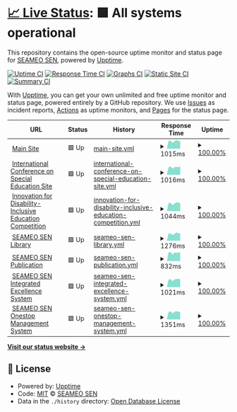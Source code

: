 # [📈 Live Status](https://upptime.seameosen.edu.my): <!--live status--> **🟩 All systems operational**

This repository contains the open-source uptime monitor and status page for [SEAMEO SEN](seameosen.edu.my), powered by [Upptime](https://github.com/upptime/upptime).

[![Uptime CI](https://github.com/SEAMEO-SEN/upptime/workflows/Uptime%20CI/badge.svg)](https://github.com/SEAMEO-SEN/upptime/actions?query=workflow%3A%22Uptime+CI%22)
[![Response Time CI](https://github.com/SEAMEO-SEN/upptime/workflows/Response%20Time%20CI/badge.svg)](https://github.com/SEAMEO-SEN/upptime/actions?query=workflow%3A%22Response+Time+CI%22)
[![Graphs CI](https://github.com/SEAMEO-SEN/upptime/workflows/Graphs%20CI/badge.svg)](https://github.com/SEAMEO-SEN/upptime/actions?query=workflow%3A%22Graphs+CI%22)
[![Static Site CI](https://github.com/SEAMEO-SEN/upptime/workflows/Static%20Site%20CI/badge.svg)](https://github.com/SEAMEO-SEN/upptime/actions?query=workflow%3A%22Static+Site+CI%22)
[![Summary CI](https://github.com/SEAMEO-SEN/upptime/workflows/Summary%20CI/badge.svg)](https://github.com/SEAMEO-SEN/upptime/actions?query=workflow%3A%22Summary+CI%22)

With [Upptime](https://upptime.js.org), you can get your own unlimited and free uptime monitor and status page, powered entirely by a GitHub repository. We use [Issues](https://github.com/SEAMEO-SEN/upptime/issues) as incident reports, [Actions](https://github.com/SEAMEO-SEN/upptime/actions) as uptime monitors, and [Pages](https://upptime.seameosen.edu.my) for the status page.

<!--start: status pages-->
<!-- This summary is generated by Upptime (https://github.com/upptime/upptime) -->
<!-- Do not edit this manually, your changes will be overwritten -->
<!-- prettier-ignore -->
| URL | Status | History | Response Time | Uptime |
| --- | ------ | ------- | ------------- | ------ |
| <img alt="" src="https://icons.duckduckgo.com/ip3/seameosen.edu.my.ico" height="13"> [Main Site](https://seameosen.edu.my) | 🟩 Up | [main-site.yml](https://github.com/SEAMEO-SEN/upptime/commits/HEAD/history/main-site.yml) | <details><summary><img alt="Response time graph" src="./graphs/main-site/response-time-week.png" height="20"> 1015ms</summary><br><a href="https://upptime.seameosen.edu.my/history/main-site"><img alt="Response time 676" src="https://img.shields.io/endpoint?url=https%3A%2F%2Fraw.githubusercontent.com%2FSEAMEO-SEN%2Fupptime%2FHEAD%2Fapi%2Fmain-site%2Fresponse-time.json"></a><br><a href="https://upptime.seameosen.edu.my/history/main-site"><img alt="24-hour response time 1021" src="https://img.shields.io/endpoint?url=https%3A%2F%2Fraw.githubusercontent.com%2FSEAMEO-SEN%2Fupptime%2FHEAD%2Fapi%2Fmain-site%2Fresponse-time-day.json"></a><br><a href="https://upptime.seameosen.edu.my/history/main-site"><img alt="7-day response time 1015" src="https://img.shields.io/endpoint?url=https%3A%2F%2Fraw.githubusercontent.com%2FSEAMEO-SEN%2Fupptime%2FHEAD%2Fapi%2Fmain-site%2Fresponse-time-week.json"></a><br><a href="https://upptime.seameosen.edu.my/history/main-site"><img alt="30-day response time 986" src="https://img.shields.io/endpoint?url=https%3A%2F%2Fraw.githubusercontent.com%2FSEAMEO-SEN%2Fupptime%2FHEAD%2Fapi%2Fmain-site%2Fresponse-time-month.json"></a><br><a href="https://upptime.seameosen.edu.my/history/main-site"><img alt="1-year response time 676" src="https://img.shields.io/endpoint?url=https%3A%2F%2Fraw.githubusercontent.com%2FSEAMEO-SEN%2Fupptime%2FHEAD%2Fapi%2Fmain-site%2Fresponse-time-year.json"></a></details> | <details><summary><a href="https://upptime.seameosen.edu.my/history/main-site">100.00%</a></summary><a href="https://upptime.seameosen.edu.my/history/main-site"><img alt="All-time uptime 100.00%" src="https://img.shields.io/endpoint?url=https%3A%2F%2Fraw.githubusercontent.com%2FSEAMEO-SEN%2Fupptime%2FHEAD%2Fapi%2Fmain-site%2Fuptime.json"></a><br><a href="https://upptime.seameosen.edu.my/history/main-site"><img alt="24-hour uptime 100.00%" src="https://img.shields.io/endpoint?url=https%3A%2F%2Fraw.githubusercontent.com%2FSEAMEO-SEN%2Fupptime%2FHEAD%2Fapi%2Fmain-site%2Fuptime-day.json"></a><br><a href="https://upptime.seameosen.edu.my/history/main-site"><img alt="7-day uptime 100.00%" src="https://img.shields.io/endpoint?url=https%3A%2F%2Fraw.githubusercontent.com%2FSEAMEO-SEN%2Fupptime%2FHEAD%2Fapi%2Fmain-site%2Fuptime-week.json"></a><br><a href="https://upptime.seameosen.edu.my/history/main-site"><img alt="30-day uptime 100.00%" src="https://img.shields.io/endpoint?url=https%3A%2F%2Fraw.githubusercontent.com%2FSEAMEO-SEN%2Fupptime%2FHEAD%2Fapi%2Fmain-site%2Fuptime-month.json"></a><br><a href="https://upptime.seameosen.edu.my/history/main-site"><img alt="1-year uptime 100.00%" src="https://img.shields.io/endpoint?url=https%3A%2F%2Fraw.githubusercontent.com%2FSEAMEO-SEN%2Fupptime%2FHEAD%2Fapi%2Fmain-site%2Fuptime-year.json"></a></details>
| <img alt="" src="https://icons.duckduckgo.com/ip3/icse.seameosen.edu.my.ico" height="13"> [International Conference on Special Education Site](https://icse.seameosen.edu.my) | 🟩 Up | [international-conference-on-special-education-site.yml](https://github.com/SEAMEO-SEN/upptime/commits/HEAD/history/international-conference-on-special-education-site.yml) | <details><summary><img alt="Response time graph" src="./graphs/international-conference-on-special-education-site/response-time-week.png" height="20"> 1016ms</summary><br><a href="https://upptime.seameosen.edu.my/history/international-conference-on-special-education-site"><img alt="Response time 998" src="https://img.shields.io/endpoint?url=https%3A%2F%2Fraw.githubusercontent.com%2FSEAMEO-SEN%2Fupptime%2FHEAD%2Fapi%2Finternational-conference-on-special-education-site%2Fresponse-time.json"></a><br><a href="https://upptime.seameosen.edu.my/history/international-conference-on-special-education-site"><img alt="24-hour response time 1102" src="https://img.shields.io/endpoint?url=https%3A%2F%2Fraw.githubusercontent.com%2FSEAMEO-SEN%2Fupptime%2FHEAD%2Fapi%2Finternational-conference-on-special-education-site%2Fresponse-time-day.json"></a><br><a href="https://upptime.seameosen.edu.my/history/international-conference-on-special-education-site"><img alt="7-day response time 1016" src="https://img.shields.io/endpoint?url=https%3A%2F%2Fraw.githubusercontent.com%2FSEAMEO-SEN%2Fupptime%2FHEAD%2Fapi%2Finternational-conference-on-special-education-site%2Fresponse-time-week.json"></a><br><a href="https://upptime.seameosen.edu.my/history/international-conference-on-special-education-site"><img alt="30-day response time 985" src="https://img.shields.io/endpoint?url=https%3A%2F%2Fraw.githubusercontent.com%2FSEAMEO-SEN%2Fupptime%2FHEAD%2Fapi%2Finternational-conference-on-special-education-site%2Fresponse-time-month.json"></a><br><a href="https://upptime.seameosen.edu.my/history/international-conference-on-special-education-site"><img alt="1-year response time 998" src="https://img.shields.io/endpoint?url=https%3A%2F%2Fraw.githubusercontent.com%2FSEAMEO-SEN%2Fupptime%2FHEAD%2Fapi%2Finternational-conference-on-special-education-site%2Fresponse-time-year.json"></a></details> | <details><summary><a href="https://upptime.seameosen.edu.my/history/international-conference-on-special-education-site">100.00%</a></summary><a href="https://upptime.seameosen.edu.my/history/international-conference-on-special-education-site"><img alt="All-time uptime 100.00%" src="https://img.shields.io/endpoint?url=https%3A%2F%2Fraw.githubusercontent.com%2FSEAMEO-SEN%2Fupptime%2FHEAD%2Fapi%2Finternational-conference-on-special-education-site%2Fuptime.json"></a><br><a href="https://upptime.seameosen.edu.my/history/international-conference-on-special-education-site"><img alt="24-hour uptime 100.00%" src="https://img.shields.io/endpoint?url=https%3A%2F%2Fraw.githubusercontent.com%2FSEAMEO-SEN%2Fupptime%2FHEAD%2Fapi%2Finternational-conference-on-special-education-site%2Fuptime-day.json"></a><br><a href="https://upptime.seameosen.edu.my/history/international-conference-on-special-education-site"><img alt="7-day uptime 100.00%" src="https://img.shields.io/endpoint?url=https%3A%2F%2Fraw.githubusercontent.com%2FSEAMEO-SEN%2Fupptime%2FHEAD%2Fapi%2Finternational-conference-on-special-education-site%2Fuptime-week.json"></a><br><a href="https://upptime.seameosen.edu.my/history/international-conference-on-special-education-site"><img alt="30-day uptime 100.00%" src="https://img.shields.io/endpoint?url=https%3A%2F%2Fraw.githubusercontent.com%2FSEAMEO-SEN%2Fupptime%2FHEAD%2Fapi%2Finternational-conference-on-special-education-site%2Fuptime-month.json"></a><br><a href="https://upptime.seameosen.edu.my/history/international-conference-on-special-education-site"><img alt="1-year uptime 100.00%" src="https://img.shields.io/endpoint?url=https%3A%2F%2Fraw.githubusercontent.com%2FSEAMEO-SEN%2Fupptime%2FHEAD%2Fapi%2Finternational-conference-on-special-education-site%2Fuptime-year.json"></a></details>
| <img alt="" src="https://icons.duckduckgo.com/ip3/idiec.seameosen.edu.my.ico" height="13"> [Innovation for Disability-Inclusive Education Competition](https://idiec.seameosen.edu.my) | 🟩 Up | [innovation-for-disability-inclusive-education-competition.yml](https://github.com/SEAMEO-SEN/upptime/commits/HEAD/history/innovation-for-disability-inclusive-education-competition.yml) | <details><summary><img alt="Response time graph" src="./graphs/innovation-for-disability-inclusive-education-competition/response-time-week.png" height="20"> 1044ms</summary><br><a href="https://upptime.seameosen.edu.my/history/innovation-for-disability-inclusive-education-competition"><img alt="Response time 999" src="https://img.shields.io/endpoint?url=https%3A%2F%2Fraw.githubusercontent.com%2FSEAMEO-SEN%2Fupptime%2FHEAD%2Fapi%2Finnovation-for-disability-inclusive-education-competition%2Fresponse-time.json"></a><br><a href="https://upptime.seameosen.edu.my/history/innovation-for-disability-inclusive-education-competition"><img alt="24-hour response time 1040" src="https://img.shields.io/endpoint?url=https%3A%2F%2Fraw.githubusercontent.com%2FSEAMEO-SEN%2Fupptime%2FHEAD%2Fapi%2Finnovation-for-disability-inclusive-education-competition%2Fresponse-time-day.json"></a><br><a href="https://upptime.seameosen.edu.my/history/innovation-for-disability-inclusive-education-competition"><img alt="7-day response time 1044" src="https://img.shields.io/endpoint?url=https%3A%2F%2Fraw.githubusercontent.com%2FSEAMEO-SEN%2Fupptime%2FHEAD%2Fapi%2Finnovation-for-disability-inclusive-education-competition%2Fresponse-time-week.json"></a><br><a href="https://upptime.seameosen.edu.my/history/innovation-for-disability-inclusive-education-competition"><img alt="30-day response time 999" src="https://img.shields.io/endpoint?url=https%3A%2F%2Fraw.githubusercontent.com%2FSEAMEO-SEN%2Fupptime%2FHEAD%2Fapi%2Finnovation-for-disability-inclusive-education-competition%2Fresponse-time-month.json"></a><br><a href="https://upptime.seameosen.edu.my/history/innovation-for-disability-inclusive-education-competition"><img alt="1-year response time 999" src="https://img.shields.io/endpoint?url=https%3A%2F%2Fraw.githubusercontent.com%2FSEAMEO-SEN%2Fupptime%2FHEAD%2Fapi%2Finnovation-for-disability-inclusive-education-competition%2Fresponse-time-year.json"></a></details> | <details><summary><a href="https://upptime.seameosen.edu.my/history/innovation-for-disability-inclusive-education-competition">100.00%</a></summary><a href="https://upptime.seameosen.edu.my/history/innovation-for-disability-inclusive-education-competition"><img alt="All-time uptime 100.00%" src="https://img.shields.io/endpoint?url=https%3A%2F%2Fraw.githubusercontent.com%2FSEAMEO-SEN%2Fupptime%2FHEAD%2Fapi%2Finnovation-for-disability-inclusive-education-competition%2Fuptime.json"></a><br><a href="https://upptime.seameosen.edu.my/history/innovation-for-disability-inclusive-education-competition"><img alt="24-hour uptime 100.00%" src="https://img.shields.io/endpoint?url=https%3A%2F%2Fraw.githubusercontent.com%2FSEAMEO-SEN%2Fupptime%2FHEAD%2Fapi%2Finnovation-for-disability-inclusive-education-competition%2Fuptime-day.json"></a><br><a href="https://upptime.seameosen.edu.my/history/innovation-for-disability-inclusive-education-competition"><img alt="7-day uptime 100.00%" src="https://img.shields.io/endpoint?url=https%3A%2F%2Fraw.githubusercontent.com%2FSEAMEO-SEN%2Fupptime%2FHEAD%2Fapi%2Finnovation-for-disability-inclusive-education-competition%2Fuptime-week.json"></a><br><a href="https://upptime.seameosen.edu.my/history/innovation-for-disability-inclusive-education-competition"><img alt="30-day uptime 100.00%" src="https://img.shields.io/endpoint?url=https%3A%2F%2Fraw.githubusercontent.com%2FSEAMEO-SEN%2Fupptime%2FHEAD%2Fapi%2Finnovation-for-disability-inclusive-education-competition%2Fuptime-month.json"></a><br><a href="https://upptime.seameosen.edu.my/history/innovation-for-disability-inclusive-education-competition"><img alt="1-year uptime 100.00%" src="https://img.shields.io/endpoint?url=https%3A%2F%2Fraw.githubusercontent.com%2FSEAMEO-SEN%2Fupptime%2FHEAD%2Fapi%2Finnovation-for-disability-inclusive-education-competition%2Fuptime-year.json"></a></details>
| <img alt="" src="https://icons.duckduckgo.com/ip3/library.seameosen.edu.my.ico" height="13"> [SEAMEO SEN Library](https://library.seameosen.edu.my) | 🟩 Up | [seameo-sen-library.yml](https://github.com/SEAMEO-SEN/upptime/commits/HEAD/history/seameo-sen-library.yml) | <details><summary><img alt="Response time graph" src="./graphs/seameo-sen-library/response-time-week.png" height="20"> 1276ms</summary><br><a href="https://upptime.seameosen.edu.my/history/seameo-sen-library"><img alt="Response time 1200" src="https://img.shields.io/endpoint?url=https%3A%2F%2Fraw.githubusercontent.com%2FSEAMEO-SEN%2Fupptime%2FHEAD%2Fapi%2Fseameo-sen-library%2Fresponse-time.json"></a><br><a href="https://upptime.seameosen.edu.my/history/seameo-sen-library"><img alt="24-hour response time 1317" src="https://img.shields.io/endpoint?url=https%3A%2F%2Fraw.githubusercontent.com%2FSEAMEO-SEN%2Fupptime%2FHEAD%2Fapi%2Fseameo-sen-library%2Fresponse-time-day.json"></a><br><a href="https://upptime.seameosen.edu.my/history/seameo-sen-library"><img alt="7-day response time 1276" src="https://img.shields.io/endpoint?url=https%3A%2F%2Fraw.githubusercontent.com%2FSEAMEO-SEN%2Fupptime%2FHEAD%2Fapi%2Fseameo-sen-library%2Fresponse-time-week.json"></a><br><a href="https://upptime.seameosen.edu.my/history/seameo-sen-library"><img alt="30-day response time 1211" src="https://img.shields.io/endpoint?url=https%3A%2F%2Fraw.githubusercontent.com%2FSEAMEO-SEN%2Fupptime%2FHEAD%2Fapi%2Fseameo-sen-library%2Fresponse-time-month.json"></a><br><a href="https://upptime.seameosen.edu.my/history/seameo-sen-library"><img alt="1-year response time 1200" src="https://img.shields.io/endpoint?url=https%3A%2F%2Fraw.githubusercontent.com%2FSEAMEO-SEN%2Fupptime%2FHEAD%2Fapi%2Fseameo-sen-library%2Fresponse-time-year.json"></a></details> | <details><summary><a href="https://upptime.seameosen.edu.my/history/seameo-sen-library">100.00%</a></summary><a href="https://upptime.seameosen.edu.my/history/seameo-sen-library"><img alt="All-time uptime 100.00%" src="https://img.shields.io/endpoint?url=https%3A%2F%2Fraw.githubusercontent.com%2FSEAMEO-SEN%2Fupptime%2FHEAD%2Fapi%2Fseameo-sen-library%2Fuptime.json"></a><br><a href="https://upptime.seameosen.edu.my/history/seameo-sen-library"><img alt="24-hour uptime 100.00%" src="https://img.shields.io/endpoint?url=https%3A%2F%2Fraw.githubusercontent.com%2FSEAMEO-SEN%2Fupptime%2FHEAD%2Fapi%2Fseameo-sen-library%2Fuptime-day.json"></a><br><a href="https://upptime.seameosen.edu.my/history/seameo-sen-library"><img alt="7-day uptime 100.00%" src="https://img.shields.io/endpoint?url=https%3A%2F%2Fraw.githubusercontent.com%2FSEAMEO-SEN%2Fupptime%2FHEAD%2Fapi%2Fseameo-sen-library%2Fuptime-week.json"></a><br><a href="https://upptime.seameosen.edu.my/history/seameo-sen-library"><img alt="30-day uptime 100.00%" src="https://img.shields.io/endpoint?url=https%3A%2F%2Fraw.githubusercontent.com%2FSEAMEO-SEN%2Fupptime%2FHEAD%2Fapi%2Fseameo-sen-library%2Fuptime-month.json"></a><br><a href="https://upptime.seameosen.edu.my/history/seameo-sen-library"><img alt="1-year uptime 100.00%" src="https://img.shields.io/endpoint?url=https%3A%2F%2Fraw.githubusercontent.com%2FSEAMEO-SEN%2Fupptime%2FHEAD%2Fapi%2Fseameo-sen-library%2Fuptime-year.json"></a></details>
| <img alt="" src="https://icons.duckduckgo.com/ip3/publication.seameosen.edu.my.ico" height="13"> [SEAMEO SEN Publication](https://publication.seameosen.edu.my) | 🟩 Up | [seameo-sen-publication.yml](https://github.com/SEAMEO-SEN/upptime/commits/HEAD/history/seameo-sen-publication.yml) | <details><summary><img alt="Response time graph" src="./graphs/seameo-sen-publication/response-time-week.png" height="20"> 832ms</summary><br><a href="https://upptime.seameosen.edu.my/history/seameo-sen-publication"><img alt="Response time 825" src="https://img.shields.io/endpoint?url=https%3A%2F%2Fraw.githubusercontent.com%2FSEAMEO-SEN%2Fupptime%2FHEAD%2Fapi%2Fseameo-sen-publication%2Fresponse-time.json"></a><br><a href="https://upptime.seameosen.edu.my/history/seameo-sen-publication"><img alt="24-hour response time 844" src="https://img.shields.io/endpoint?url=https%3A%2F%2Fraw.githubusercontent.com%2FSEAMEO-SEN%2Fupptime%2FHEAD%2Fapi%2Fseameo-sen-publication%2Fresponse-time-day.json"></a><br><a href="https://upptime.seameosen.edu.my/history/seameo-sen-publication"><img alt="7-day response time 832" src="https://img.shields.io/endpoint?url=https%3A%2F%2Fraw.githubusercontent.com%2FSEAMEO-SEN%2Fupptime%2FHEAD%2Fapi%2Fseameo-sen-publication%2Fresponse-time-week.json"></a><br><a href="https://upptime.seameosen.edu.my/history/seameo-sen-publication"><img alt="30-day response time 808" src="https://img.shields.io/endpoint?url=https%3A%2F%2Fraw.githubusercontent.com%2FSEAMEO-SEN%2Fupptime%2FHEAD%2Fapi%2Fseameo-sen-publication%2Fresponse-time-month.json"></a><br><a href="https://upptime.seameosen.edu.my/history/seameo-sen-publication"><img alt="1-year response time 825" src="https://img.shields.io/endpoint?url=https%3A%2F%2Fraw.githubusercontent.com%2FSEAMEO-SEN%2Fupptime%2FHEAD%2Fapi%2Fseameo-sen-publication%2Fresponse-time-year.json"></a></details> | <details><summary><a href="https://upptime.seameosen.edu.my/history/seameo-sen-publication">100.00%</a></summary><a href="https://upptime.seameosen.edu.my/history/seameo-sen-publication"><img alt="All-time uptime 100.00%" src="https://img.shields.io/endpoint?url=https%3A%2F%2Fraw.githubusercontent.com%2FSEAMEO-SEN%2Fupptime%2FHEAD%2Fapi%2Fseameo-sen-publication%2Fuptime.json"></a><br><a href="https://upptime.seameosen.edu.my/history/seameo-sen-publication"><img alt="24-hour uptime 100.00%" src="https://img.shields.io/endpoint?url=https%3A%2F%2Fraw.githubusercontent.com%2FSEAMEO-SEN%2Fupptime%2FHEAD%2Fapi%2Fseameo-sen-publication%2Fuptime-day.json"></a><br><a href="https://upptime.seameosen.edu.my/history/seameo-sen-publication"><img alt="7-day uptime 100.00%" src="https://img.shields.io/endpoint?url=https%3A%2F%2Fraw.githubusercontent.com%2FSEAMEO-SEN%2Fupptime%2FHEAD%2Fapi%2Fseameo-sen-publication%2Fuptime-week.json"></a><br><a href="https://upptime.seameosen.edu.my/history/seameo-sen-publication"><img alt="30-day uptime 100.00%" src="https://img.shields.io/endpoint?url=https%3A%2F%2Fraw.githubusercontent.com%2FSEAMEO-SEN%2Fupptime%2FHEAD%2Fapi%2Fseameo-sen-publication%2Fuptime-month.json"></a><br><a href="https://upptime.seameosen.edu.my/history/seameo-sen-publication"><img alt="1-year uptime 100.00%" src="https://img.shields.io/endpoint?url=https%3A%2F%2Fraw.githubusercontent.com%2FSEAMEO-SEN%2Fupptime%2FHEAD%2Fapi%2Fseameo-sen-publication%2Fuptime-year.json"></a></details>
| <img alt="" src="https://icons.duckduckgo.com/ip3/sies.seameosen.edu.my.ico" height="13"> [SEAMEO SEN Integrated Excellence System](https://sies.seameosen.edu.my) | 🟩 Up | [seameo-sen-integrated-excellence-system.yml](https://github.com/SEAMEO-SEN/upptime/commits/HEAD/history/seameo-sen-integrated-excellence-system.yml) | <details><summary><img alt="Response time graph" src="./graphs/seameo-sen-integrated-excellence-system/response-time-week.png" height="20"> 1021ms</summary><br><a href="https://upptime.seameosen.edu.my/history/seameo-sen-integrated-excellence-system"><img alt="Response time 976" src="https://img.shields.io/endpoint?url=https%3A%2F%2Fraw.githubusercontent.com%2FSEAMEO-SEN%2Fupptime%2FHEAD%2Fapi%2Fseameo-sen-integrated-excellence-system%2Fresponse-time.json"></a><br><a href="https://upptime.seameosen.edu.my/history/seameo-sen-integrated-excellence-system"><img alt="24-hour response time 1015" src="https://img.shields.io/endpoint?url=https%3A%2F%2Fraw.githubusercontent.com%2FSEAMEO-SEN%2Fupptime%2FHEAD%2Fapi%2Fseameo-sen-integrated-excellence-system%2Fresponse-time-day.json"></a><br><a href="https://upptime.seameosen.edu.my/history/seameo-sen-integrated-excellence-system"><img alt="7-day response time 1021" src="https://img.shields.io/endpoint?url=https%3A%2F%2Fraw.githubusercontent.com%2FSEAMEO-SEN%2Fupptime%2FHEAD%2Fapi%2Fseameo-sen-integrated-excellence-system%2Fresponse-time-week.json"></a><br><a href="https://upptime.seameosen.edu.my/history/seameo-sen-integrated-excellence-system"><img alt="30-day response time 967" src="https://img.shields.io/endpoint?url=https%3A%2F%2Fraw.githubusercontent.com%2FSEAMEO-SEN%2Fupptime%2FHEAD%2Fapi%2Fseameo-sen-integrated-excellence-system%2Fresponse-time-month.json"></a><br><a href="https://upptime.seameosen.edu.my/history/seameo-sen-integrated-excellence-system"><img alt="1-year response time 976" src="https://img.shields.io/endpoint?url=https%3A%2F%2Fraw.githubusercontent.com%2FSEAMEO-SEN%2Fupptime%2FHEAD%2Fapi%2Fseameo-sen-integrated-excellence-system%2Fresponse-time-year.json"></a></details> | <details><summary><a href="https://upptime.seameosen.edu.my/history/seameo-sen-integrated-excellence-system">100.00%</a></summary><a href="https://upptime.seameosen.edu.my/history/seameo-sen-integrated-excellence-system"><img alt="All-time uptime 100.00%" src="https://img.shields.io/endpoint?url=https%3A%2F%2Fraw.githubusercontent.com%2FSEAMEO-SEN%2Fupptime%2FHEAD%2Fapi%2Fseameo-sen-integrated-excellence-system%2Fuptime.json"></a><br><a href="https://upptime.seameosen.edu.my/history/seameo-sen-integrated-excellence-system"><img alt="24-hour uptime 100.00%" src="https://img.shields.io/endpoint?url=https%3A%2F%2Fraw.githubusercontent.com%2FSEAMEO-SEN%2Fupptime%2FHEAD%2Fapi%2Fseameo-sen-integrated-excellence-system%2Fuptime-day.json"></a><br><a href="https://upptime.seameosen.edu.my/history/seameo-sen-integrated-excellence-system"><img alt="7-day uptime 100.00%" src="https://img.shields.io/endpoint?url=https%3A%2F%2Fraw.githubusercontent.com%2FSEAMEO-SEN%2Fupptime%2FHEAD%2Fapi%2Fseameo-sen-integrated-excellence-system%2Fuptime-week.json"></a><br><a href="https://upptime.seameosen.edu.my/history/seameo-sen-integrated-excellence-system"><img alt="30-day uptime 100.00%" src="https://img.shields.io/endpoint?url=https%3A%2F%2Fraw.githubusercontent.com%2FSEAMEO-SEN%2Fupptime%2FHEAD%2Fapi%2Fseameo-sen-integrated-excellence-system%2Fuptime-month.json"></a><br><a href="https://upptime.seameosen.edu.my/history/seameo-sen-integrated-excellence-system"><img alt="1-year uptime 100.00%" src="https://img.shields.io/endpoint?url=https%3A%2F%2Fraw.githubusercontent.com%2FSEAMEO-SEN%2Fupptime%2FHEAD%2Fapi%2Fseameo-sen-integrated-excellence-system%2Fuptime-year.json"></a></details>
| <img alt="" src="https://icons.duckduckgo.com/ip3/onestop.seameosen.edu.my.ico" height="13"> [SEAMEO SEN Onestop Management System](https://onestop.seameosen.edu.my) | 🟩 Up | [seameo-sen-onestop-management-system.yml](https://github.com/SEAMEO-SEN/upptime/commits/HEAD/history/seameo-sen-onestop-management-system.yml) | <details><summary><img alt="Response time graph" src="./graphs/seameo-sen-onestop-management-system/response-time-week.png" height="20"> 1351ms</summary><br><a href="https://upptime.seameosen.edu.my/history/seameo-sen-onestop-management-system"><img alt="Response time 1338" src="https://img.shields.io/endpoint?url=https%3A%2F%2Fraw.githubusercontent.com%2FSEAMEO-SEN%2Fupptime%2FHEAD%2Fapi%2Fseameo-sen-onestop-management-system%2Fresponse-time.json"></a><br><a href="https://upptime.seameosen.edu.my/history/seameo-sen-onestop-management-system"><img alt="24-hour response time 1351" src="https://img.shields.io/endpoint?url=https%3A%2F%2Fraw.githubusercontent.com%2FSEAMEO-SEN%2Fupptime%2FHEAD%2Fapi%2Fseameo-sen-onestop-management-system%2Fresponse-time-day.json"></a><br><a href="https://upptime.seameosen.edu.my/history/seameo-sen-onestop-management-system"><img alt="7-day response time 1351" src="https://img.shields.io/endpoint?url=https%3A%2F%2Fraw.githubusercontent.com%2FSEAMEO-SEN%2Fupptime%2FHEAD%2Fapi%2Fseameo-sen-onestop-management-system%2Fresponse-time-week.json"></a><br><a href="https://upptime.seameosen.edu.my/history/seameo-sen-onestop-management-system"><img alt="30-day response time 1301" src="https://img.shields.io/endpoint?url=https%3A%2F%2Fraw.githubusercontent.com%2FSEAMEO-SEN%2Fupptime%2FHEAD%2Fapi%2Fseameo-sen-onestop-management-system%2Fresponse-time-month.json"></a><br><a href="https://upptime.seameosen.edu.my/history/seameo-sen-onestop-management-system"><img alt="1-year response time 1338" src="https://img.shields.io/endpoint?url=https%3A%2F%2Fraw.githubusercontent.com%2FSEAMEO-SEN%2Fupptime%2FHEAD%2Fapi%2Fseameo-sen-onestop-management-system%2Fresponse-time-year.json"></a></details> | <details><summary><a href="https://upptime.seameosen.edu.my/history/seameo-sen-onestop-management-system">100.00%</a></summary><a href="https://upptime.seameosen.edu.my/history/seameo-sen-onestop-management-system"><img alt="All-time uptime 99.99%" src="https://img.shields.io/endpoint?url=https%3A%2F%2Fraw.githubusercontent.com%2FSEAMEO-SEN%2Fupptime%2FHEAD%2Fapi%2Fseameo-sen-onestop-management-system%2Fuptime.json"></a><br><a href="https://upptime.seameosen.edu.my/history/seameo-sen-onestop-management-system"><img alt="24-hour uptime 100.00%" src="https://img.shields.io/endpoint?url=https%3A%2F%2Fraw.githubusercontent.com%2FSEAMEO-SEN%2Fupptime%2FHEAD%2Fapi%2Fseameo-sen-onestop-management-system%2Fuptime-day.json"></a><br><a href="https://upptime.seameosen.edu.my/history/seameo-sen-onestop-management-system"><img alt="7-day uptime 100.00%" src="https://img.shields.io/endpoint?url=https%3A%2F%2Fraw.githubusercontent.com%2FSEAMEO-SEN%2Fupptime%2FHEAD%2Fapi%2Fseameo-sen-onestop-management-system%2Fuptime-week.json"></a><br><a href="https://upptime.seameosen.edu.my/history/seameo-sen-onestop-management-system"><img alt="30-day uptime 100.00%" src="https://img.shields.io/endpoint?url=https%3A%2F%2Fraw.githubusercontent.com%2FSEAMEO-SEN%2Fupptime%2FHEAD%2Fapi%2Fseameo-sen-onestop-management-system%2Fuptime-month.json"></a><br><a href="https://upptime.seameosen.edu.my/history/seameo-sen-onestop-management-system"><img alt="1-year uptime 99.99%" src="https://img.shields.io/endpoint?url=https%3A%2F%2Fraw.githubusercontent.com%2FSEAMEO-SEN%2Fupptime%2FHEAD%2Fapi%2Fseameo-sen-onestop-management-system%2Fuptime-year.json"></a></details>

<!--end: status pages-->

[**Visit our status website →**](https://upptime.seameosen.edu.my)

## 📄 License

- Powered by: [Upptime](https://github.com/upptime/upptime)
- Code: [MIT](./LICENSE) © [SEAMEO SEN](seameosen.edu.my)
- Data in the `./history` directory: [Open Database License](https://opendatacommons.org/licenses/odbl/1-0/)
